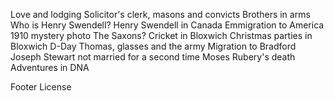 Love and lodging
Solicitor's clerk, masons and convicts
Brothers in arms
Who is Henry Swendell?
Henry Swendell in Canada
Emmigration to America
1910 mystery photo
The Saxons?
Cricket in Bloxwich
Christmas parties in Bloxwich
D-Day
Thomas, glasses and the army
Migration to Bradford
Joseph Stewart not married for a second time
Moses Rubery's death
Adventures in DNA

Footer
License
